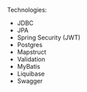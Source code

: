 Technologies:

- JDBC 
- JPA
- Spring Security (JWT)
- Postgres
- Mapstruct
- Validation
- MyBatis
- Liquibase
- Swagger